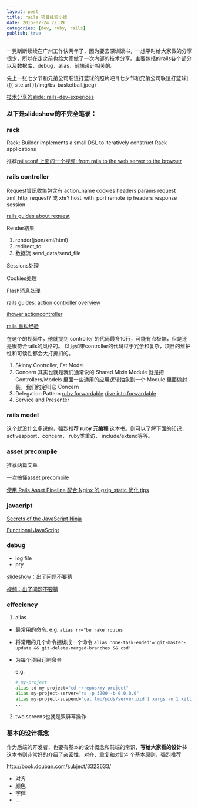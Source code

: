 ```yaml
---
layout: post
title: rails 项目经验小结
date: 2015-07-24 22:39
categories: [dev, ruby, rails]
publish: true
---
```


一晃断断续续在广州工作快两年了，因为要去深圳读书，一想平时给大家做的分享很少，所以在走之前也给大家做了一次内部的技术分享。主要包括的rails各个部分以及数据库，debug，alias，前端设计相关的。

先上一张七夕节和兄弟公司联谊打篮球的照片吧
![七夕节和兄弟公司联谊打篮球]({{ site.url }}/img/bs-basketball.jpeg)

[技术分享的slide: rails-dev-experices](http://www.slideshare.net/David_fu/rails-dev-experices)

### 以下是slideshow的不完全笔录：

### rack

Rack::Builder implements a small DSL to iteratively construct Rack applications

推荐[railsconf 上面的一个视频: from rails to the web server to the browser](http://confreaks.tv/videos/railsconf2013-from-rails-to-the-web-server-to-the-browser)

### rails controller

Request資訊收集包含有
  action_name
  cookies
  headers
  params
  request
  xml_http_request? 或 xhr?
  host_with_port
  remote_ip
  headers
  response
  session

  [rails guides about request](http://api.rubyonrails.org/classes/ActionDispatch/Request.html)

Render結果
  1. render(json/xml/html)
  2. redirect_to
  3. 数据流 send_data/send_file

Sessions处理

Cookies处理

Flash消息处理

[rails guides: action controller overview](http://guides.rubyonrails.org/action_controller_overview.html)

[ihower actioncontroller](https://ihower.tw/rails4/actioncontroller.html)

[rails 重构经验](http://yedingding.com/2013/03/04/steps-to-refactor-controller-and-models-in-rails-projects.html)

在这个的视频中，他就提到 controller 的代码最多10行，可能有点极端，但是还是很符合rails的风格的。
以为如果controller的代码过于冗余和复杂，项目的维护性和可读性都会大打折扣的。

1. Skinny Controller, Fat Model
2. Concern 其实也就是我们通常说的 Shared Mixin Module
  就是把 Controllers/Models 里面一些通用的应用逻辑抽象到一个 Module 里面做封装，我们约定叫它 Concern
3. Delegation Pattern
  [ruby forwardable](http://ruby-doc.org/stdlib-2.0.0/libdoc/forwardable/rdoc/Forwardable.html)
  [dive into forwardable](http://www.saturnflyer.com/blog/jim/2015/01/20/ruby-forwardable-deep-dive/)
4. Service and Presenter

### rails model

这个就没什么多说的，强烈推荐 **ruby 元编程** 这本书。则可以了解下面的知识，activespport，concern， ruby类重访， include/extend等等。

### asset precompile

推荐两篇文章

[一次搞懂asset precompile](http://gogojimmy.net/2012/07/03/understand-assets-pipline/)

[使用 Rails Asset Pipeline 配合 Nginx 的 gzip_static 优化 tips](https://ruby-china.org/topics/19437)

### javacript

[Secrets of the JavaScript Ninja](http://book.douban.com/subject/3176860/)

[Functional JavaScript](http://book.douban.com/subject/22733640/)

### debug

- log file
- pry

[slideshow：出了问题不要猜](https://speakerdeck.com/lidaobing/chu-liao-wen-ti-bu-yao-kao-cai)

[视频：出了问题不要猜](http://railscasts-china.com/episodes/do-not-guess-the-problem-lidaobing)

### effeciency

1. alias

- 最常用的命令. e.g. `alias rr="be rake routes`
- 将常用的几个命令捆绑成一个命令
  `alias 'one-task-ended'='git-master-update && git-delete-merged-branches && csd'`
- 为每个项目订制命令

  e.g.

  ```sh
  # my-project
  alias cd-my-project="cd ~/repos/my-project"
  alias my-project-server="rs -p 3200 -b 0.0.0.0"
  alias my-project-suspend="cat tmp/pids/server.pid | xargs -n 1 kill -9"
  ...
  ```

2. two screens也就是双屏幕操作

### 基本的设计概念

作为后端的开发者，也要有基本的设计概念和前端的常识，**写给大家看的设计书** 这本书则非常好的介绍了亲密性、对齐、重复和对比4 个基本原则，强烈推荐

http://book.douban.com/subject/3323633/

- 对齐
- 颜色
- 字体
- ...
